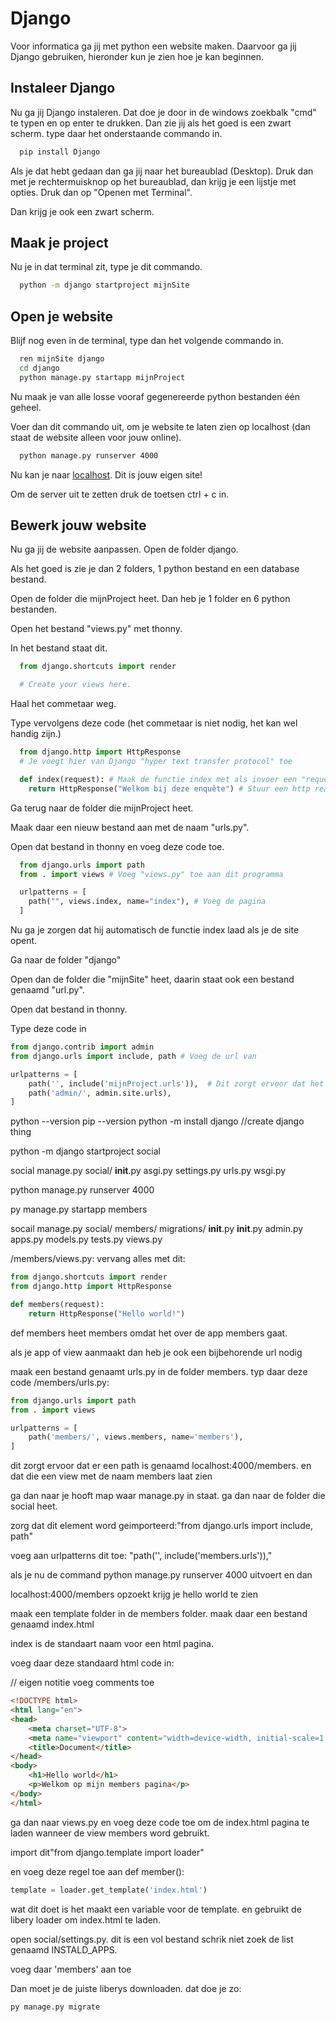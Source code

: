 
# Django

Voor informatica ga jij met python een website maken. Daarvoor ga jij Django gebruiken, hieronder kun je zien hoe je kan beginnen. 

## Instaleer Django

Nu ga jij Django instaleren. Dat doe je door in de windows zoekbalk "cmd" te typen en op enter te drukken. Dan zie jij als het goed is een zwart scherm. type daar het onderstaande commando in.

```bash
  pip install Django
```

Als je dat hebt gedaan dan ga jij naar het bureaublad (Desktop). Druk dan met je rechtermuisknop op het bureaublad, dan krijg je een lijstje met opties. Druk dan op "Openen met Terminal". 

Dan krijg je ook een zwart scherm.


## Maak je project

Nu je in dat terminal zit, type je dit commando.

```bash
  python -m django startproject mijnSite
```

## Open je website

Blijf nog even in de terminal, type dan het volgende commando in.

```bash
  ren mijnSite django
  cd django
  python manage.py startapp mijnProject
```

Nu maak je van alle losse vooraf gegenereerde python bestanden één geheel.

Voer dan dit commando uit, om je website te laten zien op localhost (dan staat de website alleen voor jouw online).

```bash
  python manage.py runserver 4000
```

Nu kan je naar [localhost](https://127.0.0.1:4000). Dit is jouw eigen site!

Om de server uit te zetten druk de toetsen ctrl + c in.


## Bewerk jouw website

Nu ga jij de website aanpassen. Open de folder django.

Als het goed is zie je dan 2 folders, 1 python bestand en een database bestand. 

Open de folder die mijnProject heet. Dan heb je 1 folder en 6 python bestanden.

Open het bestand "views.py" met thonny.

In het bestand staat dit.

```python
  from django.shortcuts import render

  # Create your views here.
```

Haal het commetaar weg.

Type vervolgens deze code (het commetaar is niet nodig, het kan wel handig zijn.)

```python
  from django.http import HttpResponse
  # Je voegt hier van Django "hyper text transfer protocol" toe

  def index(request): # Maak de functie index met als invoer een "request"
    return HttpResponse("Welkom bij deze enquête") # Stuur een http reactie terug
```

Ga terug naar de folder die mijnProject heet.

Maak daar een nieuw bestand aan met de naam "urls.py".

Open dat bestand in thonny en voeg deze code toe.

```python
  from django.urls import path
  from . import views # Voeg "views.py" toe aan dit programma

  urlpatterns = [
    path("", views.index, name="index"), # Voeg de pagina 
  ]
```

Nu ga je zorgen dat hij automatisch de functie index laad als je de site opent.

Ga naar de folder "django"

Open dan de folder die "mijnSite" heet, daarin staat ook een  bestand genaamd "url.py". 

Open dat bestand in thonny.

Type deze code in

```python
from django.contrib import admin
from django.urls import include, path # Voeg de url van

urlpatterns = [
    path('', include('mijnProject.urls')),  # Dit zorgt ervoor dat het script urls word geimporteerd
    path('admin/', admin.site.urls),
]
```



python --version
pip --version
python -m install django
//create django thing

python -m django startproject social

social
    manage.py
    social/
        __init__.py
        asgi.py
        settings.py
        urls.py
        wsgi.py

python manage.py runserver 4000

py manage.py startapp members

socail
    manage.py
    social/
    members/
        migrations/
            __init__.py
        __init__.py
        admin.py
        apps.py
        models.py
        tests.py
        views.py

/members/views.py:
  vervang alles met dit:
```python
from django.shortcuts import render
from django.http import HttpResponse

def members(request):
    return HttpResponse("Hello world!")
```

def members heet members omdat het over de app members gaat.


als je app of view aanmaakt dan heb je ook een bijbehorende url nodig


maak een bestand genaamt urls.py in de folder members. typ daar deze code
/members/urls.py:
```python
from django.urls import path
from . import views

urlpatterns = [
    path('members/', views.members, name='members'),
]
```

dit zorgt ervoor dat er een path is genaamd localhost:4000/members. en dat die een view met de naam members laat zien

ga dan naar je hooft map waar manage.py in staat. ga dan naar de folder die social heet.

zorg dat dit element word geimporteerd:"from django.urls import include, path"

voeg aan urlpatterns dit toe: "path('', include('members.urls')),"  

als je nu de command python manage.py runserver 4000 uitvoert en dan 

localhost:4000/members opzoekt krijg je hello world te zien

maak een template folder in de members folder.
maak daar een bestand genaamd index.html

index is de standaart naam voor een html pagina.

voeg daar deze standaard html code in:


// eigen notitie voeg comments toe
```html
<!DOCTYPE html>
<html lang="en">
<head>
    <meta charset="UTF-8">
    <meta name="viewport" content="width=device-width, initial-scale=1.0">
    <title>Document</title>
</head>
<body>
    <h1>Hello world</h1>
    <p>Welkom op mijn members pagina</p>
</body>
</html>
```

ga dan naar views.py en voeg deze code toe om de index.html pagina te laden wanneer de view members word gebruikt.

import dit"from django.template import loader"

en voeg deze regel toe aan def member():
```python
template = loader.get_template('index.html')
```

wat dit doet is het maakt een variable voor de template. en gebruikt de libery loader om index.html te laden.

open social/settings.py. dit is een vol bestand schrik niet zoek de list genaamd INSTALD_APPS.

voeg daar 'members' aan toe


Dan moet je de juiste liberys downloaden. dat doe je zo:

```bash
py manage.py migrate
```